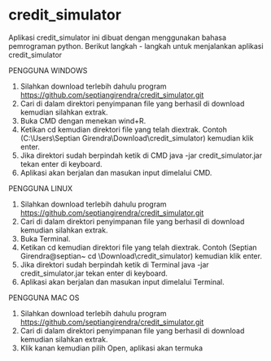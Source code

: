 # credit_simulator

Aplikasi credit_simulator ini dibuat dengan menggunakan bahasa pemrograman python.
Berikut langkah - langkah untuk menjalankan aplikasi credit_simulator

PENGGUNA WINDOWS
1. Silahkan download terlebih dahulu program https://github.com/septiangirendra/credit_simulator.git
2. Cari di dalam direktori penyimpanan file yang berhasil di download kemudian silahkan extrak.
3. Buka CMD dengan menekan wind+R.
4. Ketikan cd kemudian direktori file yang telah diextrak. Contoh (C:\Users\Septian Girendra\Download\credit_simulator\) kemudian klik enter.
5. Jika direktori sudah berpindah ketik di CMD  java -jar credit_simulator.jar tekan enter di keyboard.
6. Aplikasi akan berjalan dan masukan input dimelalui CMD.

PENGGUNA LINUX
1. Silahkan download terlebih dahulu program https://github.com/septiangirendra/credit_simulator.git
2. Cari di dalam direktori penyimpanan file yang berhasil di download kemudian silahkan extrak.
3. Buka Terminal.
4. Ketikan cd kemudian direktori file yang telah diextrak. Contoh (Septian Girendra@septian~ cd \Download\credit_simulator\) kemudian klik enter.
5. Jika direktori sudah berpindah ketik di Terminal java -jar credit_simulator.jar tekan enter di keyboard.
6. Aplikasi akan berjalan dan masukan input dimelalui Terminal.

PENGGUNA MAC OS
1. Silahkan download terlebih dahulu program https://github.com/septiangirendra/credit_simulator.git
2. Cari di dalam direktori penyimpanan file yang berhasil di download kemudian silahkan extrak.
3. Klik kanan kemudian pilih Open, aplikasi akan termuka
